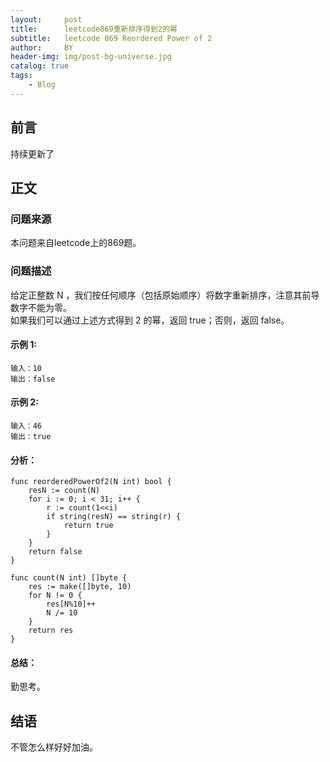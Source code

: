 ```yaml
---
layout:     post
title:      leetcode869重新排序得到2的幂
subtitle:   leetcode 869 Reordered Power of 2
author:     BY
header-img: img/post-bg-universe.jpg
catalog: true
tags:
    - Blog
---
```



## 前言

持续更新了

## 正文

### 问题来源

本问题来自leetcode上的869题。 

### 问题描述

给定正整数 N ，我们按任何顺序（包括原始顺序）将数字重新排序，注意其前导数字不能为零。  
如果我们可以通过上述方式得到 2 的幂，返回 true；否则，返回 false。  

#### 示例 1:
```
输入：10
输出：false
```

#### 示例 2:
```
输入：46
输出：true
```

#### 分析：  
```
func reorderedPowerOf2(N int) bool {
    resN := count(N)
    for i := 0; i < 31; i++ {
        r := count(1<<i)
        if string(resN) == string(r) {
            return true
        }
    }
    return false
}

func count(N int) []byte {
    res := make([]byte, 10)
    for N != 0 {
        res[N%10]++
        N /= 10
    }
    return res
}
```

#### 总结：
勤思考。  

## 结语
不管怎么样好好加油。  
